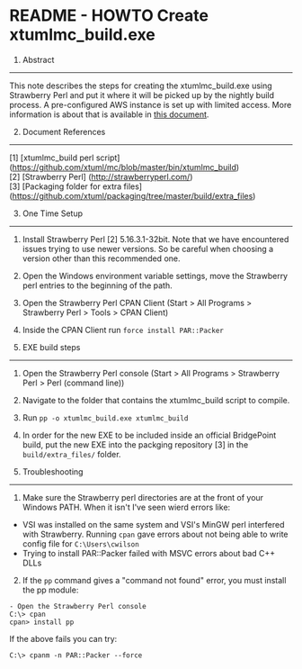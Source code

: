 # README - HOWTO Create xtumlmc_build.exe

1. Abstract
-----------
This note describes the steps for creating the xtumlmc_build.exe using 
Strawberry Perl and put it where it will be picked up by the nightly
build process.  A pre-configured AWS instance is set up with limited
access.  More information is about that is available in
[this document](https://docs.google.com/document/d/1Uvg1rBdwkKGNo0dZSyhT13mpYhz5EUyj7WmJ1rQYJFw/edit).   

2. Document References
----------------------
[1] [xtumlmc_build perl script] (https://github.com/xtuml/mc/blob/master/bin/xtumlmc_build)  
[2] [Strawberry Perl] (http://strawberryperl.com/)  
[3] [Packaging folder for extra files] (https://github.com/xtuml/packaging/tree/master/build/extra_files)  

3. One Time Setup
-------------
1.  Install Strawberry Perl [2] 5.16.3.1-32bit.  Note that we have encountered issues trying to use newer versions.  So be careful when choosing a version other than this recommended one.
2.  Open the Windows environment variable settings, move the Strawberry perl entries to the beginning of the path.
3.  Open the Strawberry Perl CPAN Client (Start > All Programs > Strawberry Perl > Tools > CPAN Client)
4.  Inside the CPAN Client run ```force install PAR::Packer``` 

4. EXE build steps
-------------
1.  Open the Strawberry Perl console (Start > All Programs > Strawberry Perl > Perl (command line))
2.  Navigate to the folder that contains the xtumlmc_build script to compile.
4.  Run ```pp -o xtumlmc_build.exe xtumlmc_build```
5.  In order for the new EXE to be included inside an official BridgePoint build, put the new EXE into the packging repository [3] in the ```build/extra_files/``` folder.

5. Troubleshooting
-----------------------
1. Make sure the Strawberry perl directories are at the front of your Windows PATH.  When it isn't I've seen wierd errors like:
  -  VSI was installed on the same system and VSI's MinGW perl interfered with Strawberry.  Running ```cpan``` gave errors about not being able to write config file for ```C:\Users\cwilson```
  -  Trying to install PAR::Packer failed with MSVC errors about bad C++ DLLs

2. If the ```pp``` command gives a "command not found" error, you must install the pp module:
```
- Open the Strawberry Perl console
C:\> cpan
cpan> install pp
```
If the above fails you can try:
```
C:\> cpanm -n PAR::Packer --force
```
